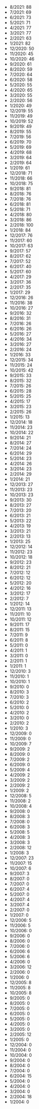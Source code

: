 *  8/2021: 88
*  7/2021: 69
*  6/2021: 73
*  5/2021: 71
*  4/2021: 77
*  3/2021: 77
*  2/2021: 63
*  1/2021: 82
*  12/2020: 50
*  11/2020: 45
*  10/2020: 46
*  9/2020: 61
*  8/2020: 59
*  7/2020: 64
*  6/2020: 58
*  5/2020: 55
*  4/2020: 65
*  3/2020: 55
*  2/2020: 56
*  1/2020: 49
*  12/2019: 55
*  11/2019: 49
*  10/2019: 52
*  9/2019: 49
*  8/2019: 55
*  7/2019: 56
*  6/2019: 70
*  5/2019: 69
*  4/2019: 68
*  3/2019: 64
*  2/2019: 64
*  1/2019: 61
*  12/2018: 71
*  11/2018: 66
*  10/2018: 75
*  9/2018: 81
*  8/2018: 76
*  7/2018: 76
*  6/2018: 81
*  5/2018: 71
*  4/2018: 80
*  3/2018: 86
*  2/2018: 100
*  1/2018: 84
*  12/2017: 76
*  11/2017: 60
*  10/2017: 63
*  9/2017: 57
*  8/2017: 62
*  7/2017: 52
*  6/2017: 40
*  5/2017: 60
*  4/2017: 29
*  3/2017: 36
*  2/2017: 35
*  1/2017: 29
*  12/2016: 26
*  11/2016: 38
*  10/2016: 27
*  9/2016: 32
*  8/2016: 31
*  7/2016: 26
*  6/2016: 26
*  5/2016: 27
*  4/2016: 34
*  3/2016: 27
*  2/2016: 24
*  1/2016: 33
*  12/2015: 34
*  11/2015: 24
*  10/2015: 42
*  9/2015: 33
*  8/2015: 32
*  7/2015: 26
*  6/2015: 28
*  5/2015: 25
*  4/2015: 17
*  3/2015: 23
*  2/2015: 26
*  1/2015: 13
*  12/2014: 18
*  11/2014: 23
*  10/2014: 22
*  9/2014: 21
*  8/2014: 27
*  7/2014: 24
*  6/2014: 29
*  5/2014: 23
*  4/2014: 26
*  3/2014: 23
*  2/2014: 29
*  1/2014: 21
*  12/2013: 27
*  11/2013: 23
*  10/2013: 23
*  9/2013: 30
*  8/2013: 27
*  7/2013: 20
*  6/2013: 21
*  5/2013: 22
*  4/2013: 19
*  3/2013: 21
*  2/2013: 13
*  1/2013: 25
*  12/2012: 14
*  11/2012: 23
*  10/2012: 18
*  9/2012: 23
*  8/2012: 21
*  7/2012: 12
*  6/2012: 12
*  5/2012: 20
*  4/2012: 16
*  3/2012: 17
*  2/2012: 7
*  1/2012: 14
*  12/2011: 13
*  11/2011: 10
*  10/2011: 12
*  9/2011: 17
*  8/2011: 15
*  7/2011: 9
*  6/2011: 8
*  5/2011: 0
*  4/2011: 1
*  3/2011: 0
*  2/2011: 1
*  1/2011: 1
*  12/2010: 3
*  11/2010: 1
*  10/2010: 1
*  9/2010: 0
*  8/2010: 3
*  7/2010: 3
*  6/2010: 2
*  5/2010: 0
*  4/2010: 2
*  3/2010: 0
*  2/2010: 2
*  1/2010: 3
*  12/2009: 0
*  11/2009: 0
*  10/2009: 7
*  9/2009: 2
*  8/2009: 0
*  7/2009: 2
*  6/2009: 0
*  5/2009: 4
*  4/2009: 2
*  3/2009: 2
*  2/2009: 2
*  1/2009: 2
*  12/2008: 5
*  11/2008: 2
*  10/2008: 4
*  9/2008: 0
*  8/2008: 3
*  7/2008: 0
*  6/2008: 3
*  5/2008: 5
*  4/2008: 3
*  3/2008: 3
*  2/2008: 12
*  1/2008: 3
*  12/2007: 23
*  11/2007: 15
*  10/2007: 6
*  9/2007: 3
*  8/2007: 0
*  7/2007: 0
*  6/2007: 4
*  5/2007: 0
*  4/2007: 4
*  3/2007: 4
*  2/2007: 0
*  1/2007: 0
*  12/2006: 5
*  11/2006: 5
*  10/2006: 0
*  9/2006: 0
*  8/2006: 0
*  7/2006: 0
*  6/2006: 6
*  5/2006: 6
*  4/2006: 0
*  3/2006: 12
*  2/2006: 0
*  1/2006: 0
*  12/2005: 8
*  11/2005: 8
*  10/2005: 8
*  9/2005: 0
*  8/2005: 0
*  7/2005: 0
*  6/2005: 0
*  5/2005: 0
*  4/2005: 0
*  3/2005: 0
*  2/2005: 12
*  1/2005: 0
*  12/2004: 0
*  11/2004: 0
*  10/2004: 0
*  9/2004: 0
*  8/2004: 0
*  7/2004: 0
*  6/2004: 15
*  5/2004: 0
*  4/2004: 0
*  3/2004: 0
*  2/2004: 18
*  1/2004: 0